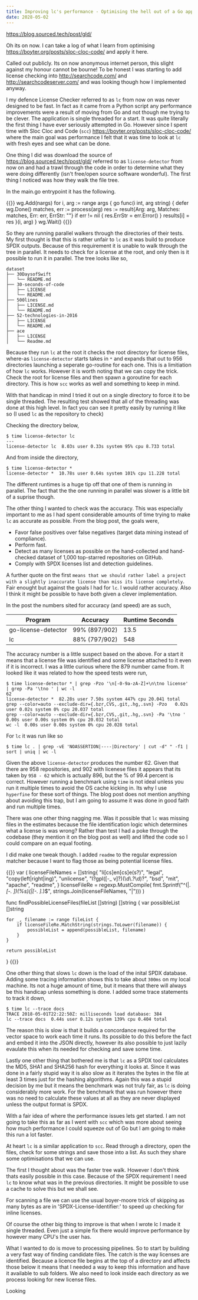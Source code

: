 ```yaml
---
title: Improving lc's performance - Optimising the hell out of a Go application
date: 2028-05-02
---
```


https://blog.sourced.tech/post/gld/

Oh its on now. I can take a log of what I learn from optimising https://boyter.org/posts/sloc-cloc-code/ and apply it here.

Called out publicly. Its on now anonymous internet person, this slight against my honour cannot be bourne! To be honest I was starting to add license checking into http://searchcode.com/ and http://searchcodeserver.com/ and was looking though how I implemented anyway.

I my defence License Checker referred to as `lc` from now on was never designed to be fast. In fact as it came from a Python script any performance improvements were a result of moving from Go and not though me trying to be clever. The application is single threaded for a start. It was quite literally the first thing I have ever seriously attempted in Go. However since I spent time with Sloc Cloc and Code (`scc`) https://boyter.org/posts/sloc-cloc-code/ where the main goal was performance I felt that it was time to look at `lc` with fresh eyes and see what can be done.

One thing I did was download the source of https://blog.sourced.tech/post/gld/ referred to as `license-detector` from now on and had a trawl through the code in order to determine what they were doing differently (isn't free/open source software wonderful). The first thing I noticed was how they walk the file tree.

In the main.go entrypoint it has the following.

{{<highlight go>}}
wg.Add(nargs)
for i, arg := range args {
	go func(i int, arg string) {
		defer wg.Done()
		matches, err := process(arg)
		res := result{Arg: arg, Matches: matches, Err: err, ErrStr: ""}
		if err != nil {
			res.ErrStr = err.Error()
		}
		results[i] = res
	}(i, arg)
}
wg.Wait()
{{</highlight>}}

So they are running parallel walkers through the directories of their tests. My first thought is that this is rather unfair to `lc` as it was build to produce SPDX outputs. Because of this requirement it is unable to walk through the tree in parallel. It needs to check for a license at the root, and only then is it possible to run it in parallel. The tree looks like so,

```
dataset
├── 30DaysofSwift
│   └── README.md
├── 30-seconds-of-code
│   ├── LICENSE
│   └── README.md
├── 500lines
│   ├── LICENSE.md
│   └── README.md
├── 52-technologies-in-2016
│   ├── LICENSE
│   └── README.md
├── ace
│   ├── LICENSE
│   └── Readme.md
```

Because they run `lc` at the root it checks the root directory for license files, where-as `license-detector` starts takes in `*` and expands that out to 956 directories launching a seperate go-routine for each one. This is a limitiation of how `lc` works. However it is worth noting that we can copy the trick. Check the root for license files and then spawn a goroutine for each directory. This is how `scc` works as well and something to keep in mind.

With that handicap in mind I tried it out on a single directory to force it to be single threaded. The resulting test showed that all of the threading was done at this high level. In fact you can see it pretty easily by running it like so (I used `lc` as the repository to check)

Checking the directory below,

```
$ time license-detector lc
---
license-detector lc  8.03s user 0.33s system 95% cpu 8.733 total
```

And from inside the directory,

```
$ time license-detector *
license-detector *  10.78s user 0.64s system 101% cpu 11.228 total
```

The different runtimes is a huge tip off that one of them is running in parallel. The fact that the the one running in parallel was slower is a little bit of a suprise though.

The other thing I wanted to check was the accuracy. This was especially important to me as I had spent considerable amounts of time trying to make `lc` as accurate as possible. From the blog post, the goals were,

 - Favor false positives over false negatives (target data mining instead of compliance).
 - Perform fast.
 - Detect as many licenses as possible on the hand-collected and hand-checked dataset of 1,000 top-starred repositories on GitHub.
 - Comply with SPDX licenses list and detection guidelines.

A further quote on the first `means that we should rather label a project with a slightly inaccurate license than miss its license completely`. Fair enought but against the goals I had for `lc`. I would rather accuracy. Also I think it might be possible to have both given a clever implementation.

In the post the numbers sited for accuracy (and speed) are as such,

| Program | Accuracy | Runtime Seconds |
|---|---|---|
| go-license-detector | 99% (897/902) | 13.5 |
| lc | 88% (797/902) | 548 |

The accuracy number is a little suspect based on the above. For a start it means that a license file was identified and some license attached to it even if it is incorrect. I was a little curious where the 879 number came from. It looked like it was related to how the speed tests were run,

```
$ time license-detector * | grep -Pzo '\n[-0-9a-zA-Z]+\n\tno license' | grep -Pa '\tno ' | wc -l
62
license-detector *  82.28s user 7.50s system 447% cpu 20.041 total
grep --color=auto --exclude-dir={.bzr,CVS,.git,.hg,.svn} -Pzo   0.02s user 0.02s system 0% cpu 20.037 total
grep --color=auto --exclude-dir={.bzr,CVS,.git,.hg,.svn} -Pa '\tno '  0.00s user 0.00s system 0% cpu 20.032 total
wc -l  0.00s user 0.00s system 0% cpu 20.028 total 
```

For `lc` it was run like so

    $ time lc . | grep -vE 'NOASSERTION|----|Directory' | cut -d" " -f1 | sort | uniq | wc -l

Given the above `license-detector` produces the number 62. Given that there are 958 repositories, and 902 with licenese files it appears that its taken by `958 - 62` which is actually 896, but the % of 99.4 percent is correct. However running a benchmark using `time` is not ideal unless you run it multiple times to avoid the OS cache kicking in. Its why I use `hyperfine` for these sort of things. The blog post does not mention anything about avoiding this trap, but I am going to assume it was done in good faith and run multiple times.

There was one other thing nagging me. Was it possible that `lc` was missing files in the estimates because the file identification logic which determines what a license is was wrong? Rather than test I had a poke through the codebase (they mention it on the blog post as well) and lifted the code so I could compare on an equal footing.

I did make one tweak though. I added `readme` to the regular expression matcher because I want to flag those as being potential license files.

{{<highlight go>}}
var (
	licenseFileNames = []string{
		"li[cs]en[cs]e(s?)",
		"legal",
		"copy(left|right|ing)",
		"unlicense",
		"l?gpl([-_ v]?)(\\d\\.?\\d)?",
		"bsd",
		"mit",
		"apache",
		"readme",
	}
	licenseFileRe = regexp.MustCompile(
		fmt.Sprintf("^(|.*[-_. ])(%s)(|[-_. ].*)$",
			strings.Join(licenseFileNames, "|")))
)

func findPossibleLicenseFiles(fileList []string) []string {
	var possibleList []string

	for _, filename := range fileList {
		if licenseFileRe.MatchString(strings.ToLower(filename)) {
			possibleList = append(possibleList, filename)
		}
	}

	return possibleList
}
{{</highlight>}}

One other thing that slows `lc` down is the load of the inital SPDX database. Adding some tracing information shows this to take about `300ms` on my local machine. Its not a huge amount of time, but it means that there will always be this handicap unless something is done. I added some trace statements to track it down,

    $ time lc --trace docs
    TRACE 2018-05-01T22:22:50Z: milliseconds load database: 384
    lc --trace docs  0.44s user 0.12s system 139% cpu 0.404 total

The reason this is slow is that it builds a concordance required for the vector space to work each time it runs. Its possible to do this before the fact and embed it into the JSON directly, however its also possible to just lazily evaulate this when its needed for checking and save some time.

Lastly one other thing that bothered me is that `lc` as a SPDX tool calculates the MD5, SHA1 and SHA256 hash for everything it looks at. Since it was done in a fairly stupid way it is also slow as it iterates the bytes in the file at least 3 times just for the hashing algorithms. Again this was a stupid decision by me but it means the benchmark was not truly fair, as `lc` is doing considerably more work. For the benchmark that was run however there was no need to calculate these values at all as they are never displayed unless the output format is SPDX.



With a fair idea of where the performance issues lets get started. I am not going to take this as far as I went with `scc` which was more about seeing how much performance I could squeeze out of Go but I am going to make this run a lot faster.

At heart `lc` is a similar application to `scc`. Read through a directory, open the files, check for some strings and save those into a list. As such they share some optimisations that we can use.

The first I thought about was the faster tree walk. However I don't think thats easily possible in this case. Because of the SPDX requirement I need `lc` to know what was in the previous directories. It might be possible to use a cache to solve this but we shall see.

For scanning a file we can use the usual boyer-moore trick of skipping as many bytes as are in 'SPDX-License-Identifier:' to speed up checking for inline licenses. 

Of course the other big thing to improve is that when I wrote lc I made it single threaded. Even just a simple fix there would improve performance by however many CPU's the user has.


What I wanted to do is move to processing pipelines. So to start by building a very fast way of finding candidate files. The catch is the way licenses are identified. Because a licence file begins at the top of a directory and affects those below it means that I needed a way to keep this information and have it available to sub folders. We also need to look inside each directory as we process looking for new license files.


Looking